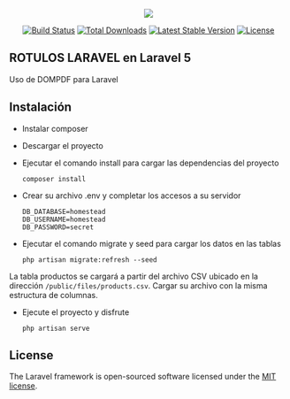 <p align="center"><img src="https://laravel.com/assets/img/components/logo-laravel.svg"></p>

<p align="center">
<a href="https://travis-ci.org/laravel/framework"><img src="https://travis-ci.org/laravel/framework.svg" alt="Build Status"></a>
<a href="https://packagist.org/packages/laravel/framework"><img src="https://poser.pugx.org/laravel/framework/d/total.svg" alt="Total Downloads"></a>
<a href="https://packagist.org/packages/laravel/framework"><img src="https://poser.pugx.org/laravel/framework/v/stable.svg" alt="Latest Stable Version"></a>
<a href="https://packagist.org/packages/laravel/framework"><img src="https://poser.pugx.org/laravel/framework/license.svg" alt="License"></a>
</p>

## ROTULOS LARAVEL en Laravel 5

Uso de DOMPDF para Laravel

## Instalación

- Instalar composer
- Descargar el proyecto
- Ejecutar el comando install para cargar las dependencias del proyecto

	```
	composer install
	```

- Crear su archivo .env y completar los accesos a su servidor

	```
	DB_DATABASE=homestead
	DB_USERNAME=homestead
	DB_PASSWORD=secret
	```

- Ejecutar el comando migrate y seed para cargar los datos en las tablas

	```
	php artisan migrate:refresh --seed
	```

La tabla productos se cargará a partir del archivo CSV ubicado en la dirección `/public/files/products.csv`. Cargar su archivo con la misma estructura de columnas.

- Ejecute el proyecto y disfrute

	```
	php artisan serve
	```

## License

The Laravel framework is open-sourced software licensed under the [MIT license](https://opensource.org/licenses/MIT).
